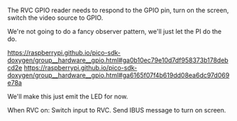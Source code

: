 The RVC GPIO reader needs to respond to the GPIO pin,
turn on the screen, switch the video source to GPIO.


We're not going to do a fancy observer pattern,
we'll just let the PI do the do.

https://raspberrypi.github.io/pico-sdk-doxygen/group__hardware__gpio.html#ga0b10ec79e10d7df958373b178debcd2e
https://raspberrypi.github.io/pico-sdk-doxygen/group__hardware__gpio.html#ga6165f07f4b619dd08ea6dc97d069e78a


We'll make this just emit the LED for now.


When RVC on: Switch input to RVC. Send IBUS message to turn
on screen.